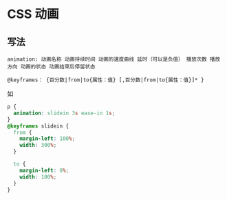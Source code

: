 # CSS 动画
## 写法
`animation: 动画名称 动画持续时间 动画的速度曲线 延时（可以是负值） 播放次数 播放方向 动画的状态 动画结束后停留状态`  

`@keyframes： {百分数|from|to{属性：值} [,百分数|from|to{属性：值}]* }`  


如

```css
p {
  animation: slidein 3s ease-in 1s;
}
@keyframes slidein {
  from {
    margin-left: 100%;
    width: 300%; 
  }

  to {
    margin-left: 0%;
    width: 100%;
  }
}

```